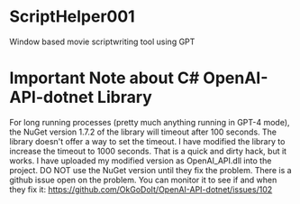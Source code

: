 # ScriptHelper001
Window based movie scriptwriting tool using GPT

# Important Note about C# OpenAI-API-dotnet Library
For long running processes (pretty much anything running in GPT-4 mode), the NuGet version 1.7.2 of the library 
will timeout after 100 seconds.  The library doesn't offer a way to set the timeout.
I have modified the library to increase the timeout to 1000 seconds.  That is a quick and dirty hack, but it works.
I have uploaded my modified version as OpenAI_API.dll into the project.  DO NOT use the NuGet version until they fix the problem.
There is a github issue open on the problem.  You can monitor it to see if and when they fix it: 
https://github.com/OkGoDoIt/OpenAI-API-dotnet/issues/102
